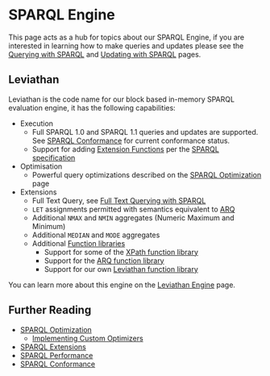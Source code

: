 # SPARQL Engine

This page acts as a hub for topics about our SPARQL Engine, if you are interested in learning how to make queries and updates please see the [Querying with SPARQL](/user_guide/querying_with_sparql.md) and [Updating with SPARQL](/user_guide/updating_with_sparql.md) pages.

## Leviathan

Leviathan is the code name for our block based in-memory SPARQL evaluation engine, it has the following capabilities:

* Execution
  * Full SPARQL 1.0 and SPARQL 1.1 queries and updates are supported. See [SPARQL Conformance](conformance.md) for current conformance status.
  * Support for adding [Extension Functions](extension_functions.md) per the [SPARQL specification](http://www.w3.org/TR/sparql11-query/#extensionFunctions)
* Optimisation
  * Powerful query optimizations described on the [SPARQL Optimization](optimization.md) page
* Extensions
  * Full Text Query, see [Full Text Querying with SPARQL](/user_guide/full_text_querying_with_sparql.md)
  * `LET` assignments permitted with semantics equivalent to [ARQ](http://jena.apache.org/documentation/query/index.html)
  * Additional `NMAX` and `NMIN` aggregates (Numeric Maximum and Minimum)
  * Additional `MEDIAN` and `MODE` aggregates
  * Additional [Function libraries](function_libraries.md)
    * Support for some of the [XPath function library](xpath_functions.md)
    * Support for the [ARQ function library](http://jena.apache.org/documentation/query/library-function.html)
    * Support for our own [Leviathan function library](leviathan_functions.md)

You can learn more about this engine on the [Leviathan Engine](leviathan_engine.md) page.

## Further Reading

* [SPARQL Optimization](optimization.md)
  * [Implementing Custom Optimizers](implementing_custom_optimizers.md)
* [SPARQL Extensions](extensions.md)
* [SPARQL Performance](performance.md)
* [SPARQL Conformance](conformance.md)